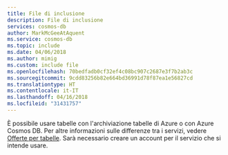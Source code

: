 ```yaml
---
title: File di inclusione
description: File di inclusione
services: cosmos-db
author: MarkMcGeeAtAquent
ms.service: cosmos-db
ms.topic: include
ms.date: 04/06/2018
ms.author: mimig
ms.custom: include file
ms.openlocfilehash: 70bedfadb0cf32ef4c08bc907c2687e3f7b2ab3c
ms.sourcegitcommit: 9cdd83256b82e664bd36991d78f87ea1e56827cd
ms.translationtype: HT
ms.contentlocale: it-IT
ms.lasthandoff: 04/16/2018
ms.locfileid: "31431757"
---
```

È possibile usare tabelle con l'archiviazione tabelle di Azure o con Azure Cosmos DB. Per altre informazioni sulle differenze tra i servizi, vedere [Offerte per tabelle](../articles/cosmos-db/table-introduction.md#table-offerings). Sarà necessario creare un account per il servizio che si intende usare. 




